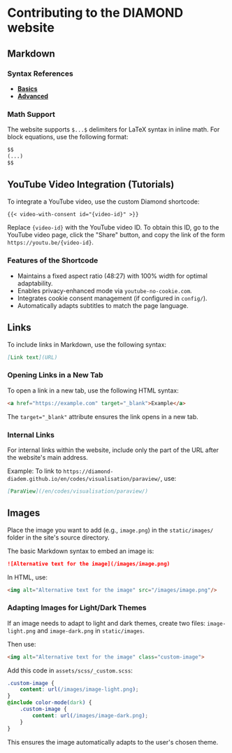 
# Contributing to the DIAMOND website

## Markdown

### Syntax References

- [**Basics**](https://getdoks.org/docs/reference/markdown-basic-syntax/)
- [**Advanced**](https://getdoks.org/docs/reference/markdown-extended-syntax/)

### Math Support

The website supports `$...$` delimiters for LaTeX syntax in inline math. For block equations, use the following format:

```markdown
$$
(...)
$$
```

## YouTube Video Integration (Tutorials)

To integrate a YouTube video, use the custom Diamond shortcode:

```markdown
{{< video-with-consent id="{video-id}" >}}
```

Replace `{video-id}` with the YouTube video ID. To obtain this ID, go to the YouTube video page, click the "Share" button, and copy the link of the form `https://youtu.be/{video-id}`.

### Features of the Shortcode

- Maintains a fixed aspect ratio (48:27) with 100% width for optimal adaptability.
- Enables privacy-enhanced mode via `youtube-no-cookie.com`.
- Integrates cookie consent management (if configured in `config/`).
- Automatically adapts subtitles to match the page language.

## Links

To include links in Markdown, use the following syntax:

```markdown
[Link text](URL)
```

### Opening Links in a New Tab

To open a link in a new tab, use the following HTML syntax:

```html
<a href="https://example.com" target="_blank">Example</a>
```

The `target="_blank"` attribute ensures the link opens in a new tab.

### Internal Links

For internal links within the website, include only the part of the URL after the website's main address.

Example: To link to `https://diamond-diadem.github.io/en/codes/visualisation/paraview/`, use:

```markdown
[ParaView](/en/codes/visualisation/paraview/)
```

## Images

Place the image you want to add (e.g., `image.png`) in the `static/images/` folder in the site's source directory.

The basic Markdown syntax to embed an image is:

```markdown
![Alternative text for the image](/images/image.png)
```

In HTML, use:

```html
<img alt="Alternative text for the image" src="/images/image.png"/>   
```

### Adapting Images for Light/Dark Themes

If an image needs to adapt to light and dark themes, create two files: `image-light.png` and `image-dark.png` in `static/images`.

Then use:

```html
<img alt="Alternative text for the image" class="custom-image">
```

Add this code in `assets/scss/_custom.scss`:

```scss
.custom-image {
    content: url(/images/image-light.png);
}
@include color-mode(dark) {
    .custom-image {
        content: url(/images/image-dark.png);
    }
}
```

This ensures the image automatically adapts to the user's chosen theme.
